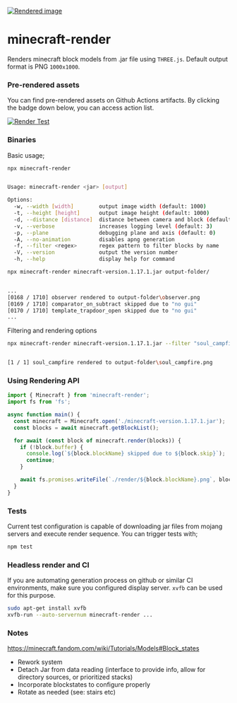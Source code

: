 [![Rendered image](https://raw.githubusercontent.com/co3moz/minecraft-render/master/docs/soul_campfire_small.png)](https://github.com/co3moz/minecraft-render/blob/master/docs/soul_campfire.png)

minecraft-render
=======================


Renders minecraft block models from .jar file using `THREE.js`. 
Default output format is PNG `1000x1000`.


### Pre-rendered assets

You can find pre-rendered assets on Github Actions artifacts. By clicking the badge down below, you can access action list.

[![Render Test](https://github.com/co3moz/minecraft-render/actions/workflows/ci.yml/badge.svg)](https://github.com/co3moz/minecraft-render/actions/workflows/ci.yml)



### Binaries

Basic usage;

```sh
npx minecraft-render


Usage: minecraft-render <jar> [output]

Options:
  -w, --width [width]        output image width (default: 1000)
  -t, --height [height]      output image height (default: 1000)
  -d, --distance [distance]  distance between camera and block (default: 20)
  -v, --verbose              increases logging level (default: 3)
  -p, --plane                debugging plane and axis (default: 0)
  -A, --no-animation         disables apng generation
  -f, --filter <regex>       regex pattern to filter blocks by name
  -V, --version              output the version number
  -h, --help                 display help for command
```

```sh
npx minecraft-render minecraft-version.1.17.1.jar output-folder/


...
[0168 / 1710] observer rendered to output-folder\observer.png
[0169 / 1710] comparator_on_subtract skipped due to "no gui"
[0170 / 1710] template_trapdoor_open skipped due to "no gui"
...
```

Filtering and rendering options


```sh
npx minecraft-render minecraft-version.1.17.1.jar --filter "soul_campfire" --no-animation --width 100 --height 100 output/ --verbose


[1 / 1] soul_campfire rendered to output-folder\soul_campfire.png
```


### Using Rendering API

```ts
import { Minecraft } from 'minecraft-render';
import fs from 'fs';

async function main() {
  const minecraft = Minecraft.open('./minecraft-version.1.17.1.jar');
  const blocks = await minecraft.getBlockList();

  for await (const block of minecraft.render(blocks)) {
    if (!block.buffer) {
      console.log(`${block.blockName} skipped due to ${block.skip}`);
      continue;
    }

    await fs.promises.writeFile(`./render/${block.blockName}.png`, block.buffer);
  }
}
```


### Tests

Current test configuration is capable of downloading jar files from mojang servers and execute render sequence. You can trigger tests with;

```sh
npm test
```

### Headless render and CI

If you are automating generation process on github or similar CI environments, make sure you configured display server. `xvfb` can be used for this purpose.

```sh
sudo apt-get install xvfb
xvfb-run --auto-servernum minecraft-render ...
```


### Notes

<https://minecraft.fandom.com/wiki/Tutorials/Models#Block_states>

- Rework system
- Detach Jar from data reading (interface to provide info, allow for directory sources, or prioritized stacks)
- Incorporate blockstates to configure properly
- Rotate as needed (see: stairs etc)
